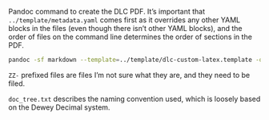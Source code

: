 Pandoc command to create the DLC PDF. It’s important that `../template/metadata.yaml` comes first as it overrides any other YAML blocks in the files (even though there isn’t other YAML blocks), and the order of files on the command line determines the order of sections in the PDF.

```bash
pandoc -sf markdown --template=../template/dlc-custom-latex.template -o ../output/dlc-op5-monitor-doc.pdf ../template/metadata.yaml `ls . | grep -ve "ZZ" -e attachments -e images | sort -t '-' -k 1 -k 2 -k 3 | tr '\n' ' '`
```

`ZZ-` prefixed files are files I’m not sure what they are, and they need to be filed.

`doc_tree.txt` describes the naming convention used, which is loosely based on the Dewey Decimal system.
